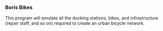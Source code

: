 ### Boris Bikes

This program will emulate all the docking stations, bikes, and infrastructure (repair staff, and so on) required to create an urban bicycle network.
